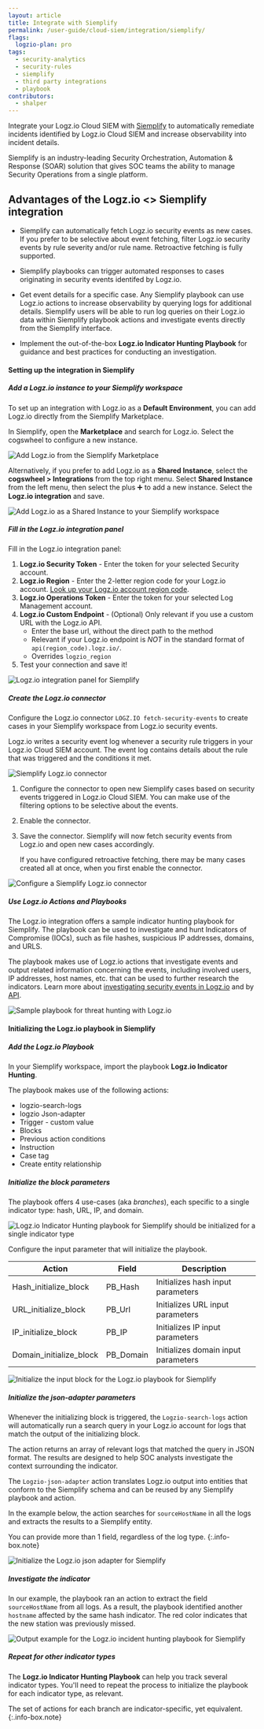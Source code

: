 ```yaml
---
layout: article
title: Integrate with Siemplify
permalink: /user-guide/cloud-siem/integration/siemplify/
flags:
  logzio-plan: pro
tags:
  - security-analytics
  - security-rules
  - siemplify
  - third party integrations
  - playbook
contributors:
  - shalper
---
```


Integrate your Logz.io Cloud SIEM with [Siemplify](https://www.siemplify.co/) to automatically remediate incidents identified by Logz.io Cloud SIEM and increase observability into incident details.

Siemplify is an industry-leading Security Orchestration, Automation & Response (SOAR) solution that gives SOC teams the ability to manage Security Operations from a single platform.

## Advantages of the Logz.io <> Siemplify integration

* Siemplify can automatically fetch Logz.io security events as new cases.
  If you prefer to be selective about event fetching, filter Logz.io security events by rule severity and/or rule name. Retroactive fetching is fully supported.

* Siemplify playbooks can trigger automated responses to cases originating in security events identifed by Logz.io.

* Get event details for a specific case. Any Siemplify playbook can use Logz.io actions to increase observability by querying logs for additional details. Siemplify users will be able to run log queries on their Logz.io data within Siemplify playbook actions and investigate events directly from the Siemplify interface.

* Implement the out-of-the-box **Logz.io Indicator Hunting Playbook** for guidance and best practices for conducting an investigation.

#### Setting up the integration in Siemplify

<div class="tasklist">

##### Add a Logz.io instance to your Siemplify workspace

To set up an integration with Logz.io as a **Default Environment**, you can add Logz.io directly from the Siemplify Marketplace.

In Siemplify, open the **Marketplace** and search for Logz.io. Select the cogswheel to configure a new instance.

![Add Logz.io from the Siemplify Marketplace](https://dytvr9ot2sszz.cloudfront.net/logz-docs/siemplify-integration/siemplify-marketplace.png)


Alternatively, if you prefer to add Logz.io as a **Shared Instance**, select the **cogswheel <i class="fas fa-cog"></i> > Integrations** from the top right menu. Select **Shared Instance** from the left menu, then select the plus ➕ to add a new instance. Select the **Logz.io integration** and save.

![Add Logz.io as a Shared Instance to your Siemplify workspace](https://dytvr9ot2sszz.cloudfront.net/logz-docs/siemplify-integration/siemplify-shared-instance.png)

##### Fill in the Logz.io integration panel

Fill in the Logz.io integration panel:

1. **Logz.io Security Token** - Enter the token for your selected Security account.
2. **Logz.io Region** - Enter the 2-letter region code for your Logz.io account. [Look up your Logz.io account region code](https://docs.logz.io/user-guide/accounts/account-region.html).
3. **Logz.io Operations Token** - Enter the token for your selected Log Management account.
4. **Logz.io Custom Endpoint** - (Optional) Only relevant if you use a custom URL with the Logz.io API.
    * Enter the base url, without the direct path to the method
    * Relevant if your Logz.io endpoint is _NOT_ in the standard format of `api(region_code).logz.io/`.
    * Overrides `logzio_region`
5. Test your connection and save it!

![Logz.io integration panel for Siemplify](https://dytvr9ot2sszz.cloudfront.net/logz-docs/siemplify-integration/siemplify-configure-instance.png)


##### Create the Logz.io connector


Configure the Logz.io connector `LOGZ.IO fetch-security-events` to create cases in your Siemplify workspace from Logz.io security events.

Logz.io writes a security event log whenever a security rule triggers in your Logz.io Cloud SIEM account. The event log contains details about the rule that was triggered and the conditions it met.


![Siemplify Logz.io connector](https://dytvr9ot2sszz.cloudfront.net/logz-docs/siemplify-integration/siemplify-connector.png)


1. Configure the connector to open new Siemplify cases based on security events triggered in Logz.io Cloud SIEM. You can make use of the filtering options to be selective about the events.

2. Enable the connector.

3. Save the connector. Siemplify will now fetch security events from Logz.io and open new cases accordingly.

    If you have configured retroactive fetching, there may be many cases created all at once, when you first enable the connector.

![Configure a Siemplify Logz.io connector](https://dytvr9ot2sszz.cloudfront.net/logz-docs/siemplify-integration/siemplify-integrations-panel.png)


##### Use Logz.io Actions and Playbooks

The Logz.io integration offers a sample indicator hunting playbook for Siemplify. The playbook can be used to investigate and hunt Indicators of Compromise (IOCs), such as file hashes, suspicious IP addresses, domains, and URLS.

The playbook makes use of Logz.io actions that investigate events and output related information concerning the events, including involved users, IP addresses, host names, etc. that can be used to further research the indicators. Learn more about [investigating security events in Logz.io](/user-guide/cloud-siem/security-events.html) and by [API](/api/#operation/searchSecurityRuleEventLogs).


![Sample playbook for threat hunting with Logz.io](https://dytvr9ot2sszz.cloudfront.net/logz-docs/siemplify-integration/siemplify-playbook.png)

</div>


#### Initializing the Logz.io playbook in Siemplify

<div class="tasklist">

##### Add the Logz.io Playbook

In your Siemplify workspace, import the playbook **Logz.io Indicator Hunting**.

The playbook makes use of the following actions:

* logzio-search-logs
* logzio Json-adapter
* Trigger - custom value
* Blocks
* Previous action conditions
* Instruction
* Case tag
* Create entity relationship


##### Initialize the block parameters

The playbook offers 4 use-cases (aka _branches_), each specific to a single indicator type: hash, URL, IP, and domain.


![Logz.io Indicator Hunting playbook for Siemplify should be initialized for a single indicator type](https://dytvr9ot2sszz.cloudfront.net/logz-docs/siemplify-integration/siemplify-initialize-block.png)


Configure the input parameter that will initialize the playbook.

| Action | Field | Description |
|---|---|---|
| Hash_initialize_block| PB_Hash | Initializes hash input parameters |
| URL_initialize_block| PB_Url | Initializes URL input parameters |
| IP_initialize_block| PB_IP | Initializes IP input parameters |
| Domain_initialize_block| PB_Domain | Initializes domain input parameters |

![Initialize the input block for the Logz.io playbook for Siemplify](https://dytvr9ot2sszz.cloudfront.net/logz-docs/siemplify-integration/siemplify-initialize-block2.png)


##### Initialize the json-adapter parameters

Whenever the initializing block is triggered, the `Logzio-search-logs` action will automatically run a search query in your Logz.io account for logs that match the output of the initializing block.

The action returns an array of relevant logs that matched the query in JSON format. The results are designed to help SOC analysts investigate the context surrounding the indicator.

The `Logzio-json-adapter` action translates Logz.io output into entities that conform to the Siemplify schema and can be reused by any Siemplify playbook and action.

In the example below, the action searches for `sourceHostName` in all the logs and extracts the results to a Siemplify entity.


You can provide more than 1 field, regardless of the log type.
{:.info-box.note}


![Initialize the Logz.io json adapter for Siemplify](https://dytvr9ot2sszz.cloudfront.net/logz-docs/siemplify-integration/hash-json-adapter.png)


##### Investigate the indicator

In our example, the playbook ran an action to extract the field `sourceHostName` from all logs. As a result, the playbook identified another `hostname` affected by the same hash indicator. The red color indicates that the new station was previously missed.


![Output example for the Logz.io incident hunting playbook for Siemplify](https://dytvr9ot2sszz.cloudfront.net/logz-docs/siemplify-integration/playbook-output-example.png)


##### Repeat for other indicator types


The **Logz.io Indicator Hunting Playbook** can help you track several indicator types. You'll need to repeat the process to initialize the playbook for each indicator type, as relevant.


The set of actions for each branch are indicator-specific, yet equivalent.
{:.info-box.note}
